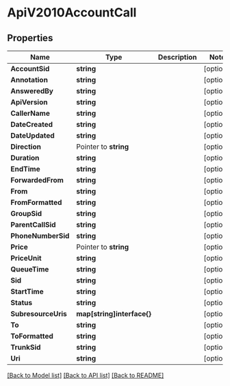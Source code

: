 # ApiV2010AccountCall

## Properties

Name | Type | Description | Notes
------------ | ------------- | ------------- | -------------
**AccountSid** | **string** |  | [optional] 
**Annotation** | **string** |  | [optional] 
**AnsweredBy** | **string** |  | [optional] 
**ApiVersion** | **string** |  | [optional] 
**CallerName** | **string** |  | [optional] 
**DateCreated** | **string** |  | [optional] 
**DateUpdated** | **string** |  | [optional] 
**Direction** | Pointer to **string** |  | [optional] 
**Duration** | **string** |  | [optional] 
**EndTime** | **string** |  | [optional] 
**ForwardedFrom** | **string** |  | [optional] 
**From** | **string** |  | [optional] 
**FromFormatted** | **string** |  | [optional] 
**GroupSid** | **string** |  | [optional] 
**ParentCallSid** | **string** |  | [optional] 
**PhoneNumberSid** | **string** |  | [optional] 
**Price** | Pointer to **string** |  | [optional] 
**PriceUnit** | **string** |  | [optional] 
**QueueTime** | **string** |  | [optional] 
**Sid** | **string** |  | [optional] 
**StartTime** | **string** |  | [optional] 
**Status** | **string** |  | [optional] 
**SubresourceUris** | **map[string]interface{}** |  | [optional] 
**To** | **string** |  | [optional] 
**ToFormatted** | **string** |  | [optional] 
**TrunkSid** | **string** |  | [optional] 
**Uri** | **string** |  | [optional] 

[[Back to Model list]](../README.md#documentation-for-models) [[Back to API list]](../README.md#documentation-for-api-endpoints) [[Back to README]](../README.md)


